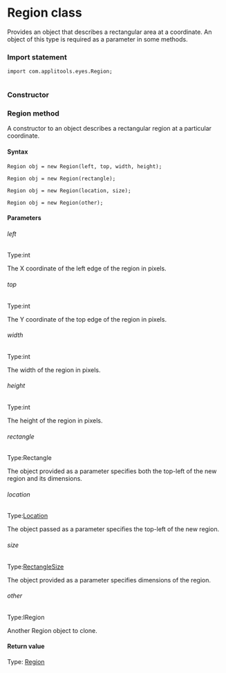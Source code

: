 # Region class
Provides an object that describes a rectangular area at a coordinate. An object of this type is required as a parameter in some methods.
 
 ### Import statement 
``` 
import com.applitools.eyes.Region;
 
 ``` 
### Constructor 
### Region method
A constructor to an object describes a rectangular region at a particular coordinate.

#### Syntax 
 ``` 
Region obj = new Region(left, top, width, height);

Region obj = new Region(rectangle);

Region obj = new Region(location, size);

Region obj = new Region(other);
 ``` 

 #### Parameters 
 ###### left 
  
 Type:int 
  
 The X coordinate of the left edge of the region in pixels. 
  
  ###### top 
  
 Type:int 
  
 The Y coordinate of the top edge of the region in pixels. 
  
  ###### width 
  
 Type:int 
  
 The width of the region in pixels. 
  
  ###### height 
  
 Type:int 
  
 The height of the region in pixels. 
  
  ###### rectangle 
  
 Type:Rectangle 
  
 The object provided as a parameter specifies both the top-left of the new region and its dimensions. 
  
  ###### location 
  
 Type:[Location](./location) 
  
 The object passed as a parameter specifies the top-left of the new region. 
  
  ###### size 
  
 Type:[RectangleSize](./rectanglesize) 
  
 The object provided as a parameter specifies dimensions of the region. 
  
  ###### other 
  
 Type:IRegion 
  
 Another Region object to clone. 
  
 #### Return value 
Type: [Region](./region)